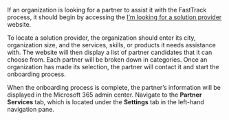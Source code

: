 If an organization is looking for a partner to assist it with the FastTrack process, it should begin by accessing the [I’m looking for a solution provider](https://www.microsoft.com/solution-providers/home?azure-portal=true) website.

To locate a solution provider, the organization should enter its city, organization size, and the services, skills, or products it needs assistance with. The website will then display a list of partner candidates that it can choose from. Each partner will be broken down in categories. Once an organization has made its selection, the partner will contact it and start the onboarding process.

When the onboarding process is complete, the partner’s information will be displayed in the Microsoft 365 admin center. Navigate to the **Partner Services** tab, which is located under the **Settings** tab in the left-hand navigation pane.
